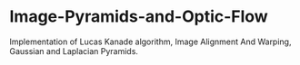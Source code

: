 # Image-Pyramids-and-Optic-Flow
Implementation of Lucas Kanade algorithm, Image Alignment And Warping, Gaussian and Laplacian Pyramids.
